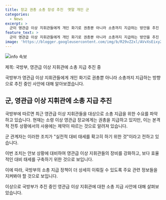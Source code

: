 ```yaml
---
title: 장교 권총 소총 장성 추진  옛말 개인 군
categories:
  - News
excerpt: >
  군이 영관급 이상 지휘관들에게 개인 화기로 권총뿐 아니라 소총까지 지급하는 방안을 추진 중입니다. 현재는 소령 이상 영관급 장교에게 권총을 제공하고 있지만, 이는 전투 상황에서의 활용에 한계가 있어 소총 지급이 필요하다는 입장입니다. 군은 실전 대비 태세를 확고히 하기 위해 이러한 조치를 취하고 있는 것으로 전해졌습니다.
feature_text: >
  군이 영관급 이상 지휘관들에게 개인 화기로 권총뿐 아니라 소총까지 지급하는 방안을 추진 중입니다. 현재는 소령 이상 영관급 장교에게 권총을 제공하고 있지만, 이는 전투 상황에서의 활용에 한계가 있어 소총 지급이 필요하다는 입장입니다. 군은 실전 대비 태세를 확고히 하기 위해 이러한 조치를 취하고 있는 것으로 전해졌습니다.
image: 'https://blogger.googleusercontent.com/img/b/R29vZ2xl/AVvXsEixyZcFfHzMRdzZMjFBmAUKJYCLCGyLL1o632UiGVXcaFdKo_bkvkuCioo0uUKlGfBVcT3P84aROyZIXSBEx3Aw5nCQ3pTgDom1WDC4m8eifvWiAmWEEVb4x6G_l8C0QH225ldMjyaFvpxGEBGNO37VmDTDMHGhJPq73UglMfDca1-0aw/s1600/blogspot.png'
---
```


<p><img src="https://blogger.googleusercontent.com/img/b/R29vZ2xl/AVvXsEixyZcFfHzMRdzZMjFBmAUKJYCLCGyLL1o632UiGVXcaFdKo_bkvkuCioo0uUKlGfBVcT3P84aROyZIXSBEx3Aw5nCQ3pTgDom1WDC4m8eifvWiAmWEEVb4x6G_l8C0QH225ldMjyaFvpxGEBGNO37VmDTDMHGhJPq73UglMfDca1-0aw/s1600/blogspot.png" alt="info 속보" /></p>

<p>제목: 국방부, 영관급 이상 지휘관에 소총 지급 추진 중</p>

<p>국방부가 영관급 이상 지휘관들에게 개인 화기로 권총뿐 아니라 소총까지 지급하는 방향으로 추진 중인 사안에 대해 알아보겠습니다.</p>

<h2 data-ke-size="size26">군, 영관급 이상 지휘관에 소총 지급 추진</h2>

<p>국방부에 따르면 최근 영관급 이상 지휘관들을 대상으로 소총 지급을 위한 수요를 파악하고 있습니다. 현재는 소령 이상 영관급 장교에게는 권총을 지급하고 있지만, 이는 본격적 전투 상황에서의 사용에는 제약이 따르는 것으로 알려져 있습니다.</p>

<p>군 관계자는 이러한 조치가 "실전적 대비 태세를 확고히 하기 위한 것"이라고 전하고 있습니다.</p>

<p>이번 조치는 안보 상황에 대비하여 영관급 이상 지휘관들의 장비를 강화하고, 보다 효율적인 대비 태세를 구축하기 위한 것으로 보입니다.</p>

<p>이에 따라, 국방부의 소총 지급 정책이 더 상세히 이뤄질 수 있도록 주요 관련 정보들을 지켜봐야 할 것으로 보입니다.</p>

<p>이상으로 국방부가 추진 중인 영관급 이상 지휘관에 대한 소총 지급 사안에 대해 살펴보았습니다.</p>

